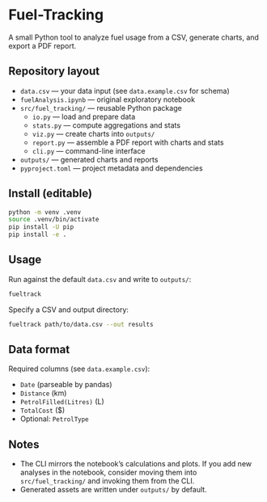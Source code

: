 # Fuel-Tracking

A small Python tool to analyze fuel usage from a CSV, generate charts, and export a PDF report.

## Repository layout

- `data.csv` — your data input (see `data.example.csv` for schema)
- `fuelAnalysis.ipynb` — original exploratory notebook
- `src/fuel_tracking/` — reusable Python package
  - `io.py` — load and prepare data
  - `stats.py` — compute aggregations and stats
  - `viz.py` — create charts into `outputs/`
  - `report.py` — assemble a PDF report with charts and stats
  - `cli.py` — command-line interface
- `outputs/` — generated charts and reports
- `pyproject.toml` — project metadata and dependencies

## Install (editable)

```bash
python -m venv .venv
source .venv/bin/activate
pip install -U pip
pip install -e .
```

## Usage

Run against the default `data.csv` and write to `outputs/`:

```bash
fueltrack
```

Specify a CSV and output directory:

```bash
fueltrack path/to/data.csv --out results
```

## Data format

Required columns (see `data.example.csv`):

- `Date` (parseable by pandas)
- `Distance` (km)
- `PetrolFilled(Litres)` (L)
- `TotalCost` ($)
- Optional: `PetrolType`

## Notes

- The CLI mirrors the notebook’s calculations and plots. If you add new analyses in the notebook, consider moving them into `src/fuel_tracking/` and invoking them from the CLI.
- Generated assets are written under `outputs/` by default.